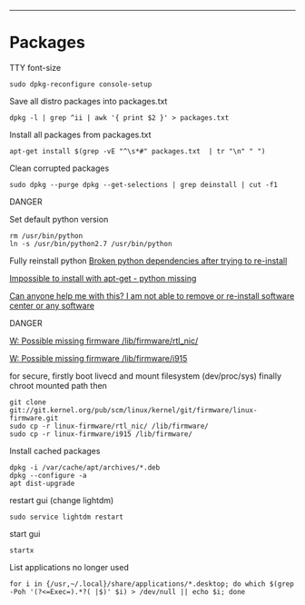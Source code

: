 ----
# Packages

TTY font-size
```
sudo dpkg-reconfigure console-setup
```

Save all distro packages into packages.txt
```
dpkg -l | grep ^ii | awk '{ print $2 }' > packages.txt
```

Install all packages from packages.txt
```
apt-get install $(grep -vE "^\s*#" packages.txt  | tr "\n" " ")
```

Clean corrupted packages
```
sudo dpkg --purge dpkg --get-selections | grep deinstall | cut -f1
```

DANGER

Set default python version
```
rm /usr/bin/python
ln -s /usr/bin/python2.7 /usr/bin/python
```

Fully reinstall python 
[Broken python dependencies after trying to re-install](https://askubuntu.com/a/1080265)

[Impossible to install with apt-get - python missing](https://askubuntu.com/a/1066587)

[Can anyone help me with this? I am not able to remove or re-install software center or any software](https://askubuntu.com/a/546506)

DANGER

[W: Possible missing firmware /lib/firmware/rtl_nic/](https://askubuntu.com/a/1255803)

[W: Possible missing firmware /lib/firmware/i915](https://askubuntu.com/a/1255803)

for secure, firstly boot livecd and mount filesystem (dev/proc/sys) finally chroot mounted path then
```
git clone git://git.kernel.org/pub/scm/linux/kernel/git/firmware/linux-firmware.git
sudo cp -r linux-firmware/rtl_nic/ /lib/firmware/
sudo cp -r linux-firmware/i915 /lib/firmware/
```

Install cached packages
```
dpkg -i /var/cache/apt/archives/*.deb
dpkg --configure -a
apt dist-upgrade 
```

restart gui (change lightdm)
```
sudo service lightdm restart
```

start gui
```
startx
```

List applications no longer used
```
for i in {/usr,~/.local}/share/applications/*.desktop; do which $(grep -Poh '(?<=Exec=).*?( |$)' $i) > /dev/null || echo $i; done
```